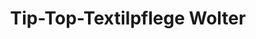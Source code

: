 ---
title: "Tip-Top-Textilpflege Wolter"
url: /wadersloh/tip-top-textilpflege-wolter/
shop: Wäscherei
---